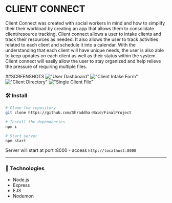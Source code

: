 CLIENT CONNECT
============

Client Connect was created with social workers in mind and how to simplify their their workload by creating an app that allows them to consolidate client/resource tracking. Client connect allows a user to intake clients and track their resources as needed. It also allows the user to track activities related to each client and schedule it into a calendar. With the understanding that each client will have unique needs, the user is also able to keep updates on each client as well as their status within the system. Client connect will easily allow the user to stay organized and help relieve the pressure of requiring multiple files.

##SCREENSHOTS
!["User Dashboard"]("https://github.com/Shraddha-Naidu/FinalProject/blob/initialMerge/public/images/User-Dashboard.png")
!["Client Intake Form"]("https://github.com/Shraddha-Naidu/FinalProject/blob/initialMerge/public/images/Intake-Form.png")
!["Client Directory"]("https://github.com/Shraddha-Naidu/FinalProject/blob/initialMerge/public/images/Client-Directory.png")
!["Single Client File"]("https://github.com/Shraddha-Naidu/FinalProject/blob/initialMerge/public/images/Single-Client-File.png")



### 🛠️ Install
```bash
# Clone the repository
git clone https://github.com/Shraddha-Naid/FinalProject

# Install the dependencies
npm i

# Start server
npm start

```
Server will start at port :8000 - access `http://localhost:8000`


--- 
### 🚀 Technologies
- Node.js
- Express
- EJS
- Nodemon


